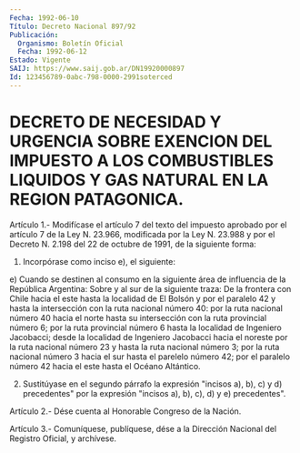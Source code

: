 ```yaml
---
Fecha: 1992-06-10
Título: Decreto Nacional 897/92
Publicación:
  Organismo: Boletín Oficial
  Fecha: 1992-06-12
Estado: Vigente
SAIJ: https://www.saij.gob.ar/DN19920000897
Id: 123456789-0abc-798-0000-2991soterced
---
```

# DECRETO DE NECESIDAD Y URGENCIA SOBRE EXENCION DEL IMPUESTO A LOS COMBUSTIBLES LIQUIDOS Y GAS NATURAL EN LA REGION PATAGONICA.

<a id="1"></a>
Artículo  1.-  Modifícase el artículo 7 del texto del impuesto aprobado por el artículo  7  de la Ley N. 23.966, modificada por la Ley N. 23.988 y por el Decreto  N. 2.198 del 22 de octubre de 1991, de la siguiente forma:

1) Incorpórase como inciso e), el siguiente:

e)  Cuando  se  destinen  al  consumo   en  la  siguiente  área  de influencia  de  la  República  Argentina: Sobre  y  al  sur  de  la siguiente traza: De la frontera  con  Chile  hacia el este hasta la localidad de El Bolsón y por el paralelo 42 y hasta la intersección con la ruta nacional número 40: por  la  ruta nacional número  40  hacia  el  norte  hasta  su  intersección  con  la ruta provincial  número  6;  por  la  ruta  provincial número 6 hasta la localidad de Ingeniero Jacobacci; desde  la  localidad de Ingeniero Jacobacci hacia el noreste por la ruta nacional  número  23 y hasta la  ruta nacional número 3; por la ruta nacional número 3 hacia  el sur hasta  el  parelelo  número 42; por el paralelo número 42 hacia el este hasta el Océano Altántico.

2) Sustitúyase en el segundo  párrafo la expresión "incisos a), b), c) y d) precedentes" por la expresión  "incisos a), b), c), d) y e) precedentes".

<a id="2"></a>
Artículo  2.-  Dése cuenta al Honorable Congreso de la Nación.

<a id="3"></a>
Artículo  3.-  Comuníquese,  publíquese,  dése  a la Dirección Nacional del Registro Oficial, y archívese.